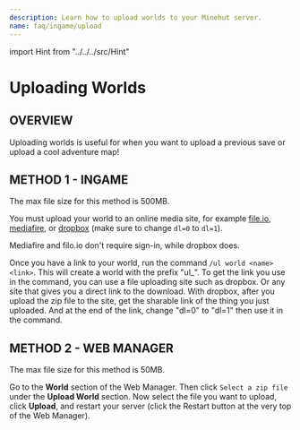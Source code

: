 ```yaml
---
description: Learn how to upload worlds to your Minehut server.
name: faq/ingame/upload
---
```


import Hint from "../../../src/Hint"

# Uploading Worlds

## OVERVIEW

Uploading worlds is useful for when you want to upload a previous save or upload a cool adventure map!

## METHOD 1 - INGAME

<Hint style="warning">
The max file size for this method is 500MB.
</Hint>

You must upload your world to an online media site, for example [file.io](https://www.file.io/), [mediafire](https://app.mediafire.com/myfiles), or [dropbox](https://www.dropbox.com/?_hp=c) \(make sure to change `dl=0` to `dl=1`\).

<Hint style="info">
Mediafire and filo.io don't require sign-in, while dropbox does.
</Hint>

Once you have a link to your world, run the command `/ul world <name> <link>`. This will create a world with the prefix "ul\_". To get the link you use in the command, you can use a file uploading site such as dropbox. Or any site that gives you a direct link to the download. With dropbox, after you upload the zip file to the site, get the sharable link of the thing you just uploaded. And at the end of the link, change "dl=0" to "dl=1" then use it in the command.

## METHOD 2 - WEB MANAGER

<Hint style="warning">
The max file size for this method is 50MB.
</Hint>

Go to the **World** section of the Web Manager. Then click `Select a zip file` under the **Upload World** section. Now select the file you want to upload, click **Upload**, and restart your server \(click the Restart button at the very top of the Web Manager\).
